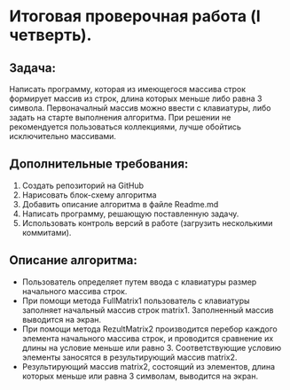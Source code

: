 # Итоговая проверочная работа (I четверть).
## Задача:
Написать программу, которая из имеющегося массива строк формирует массив из строк, длина которых меньше либо равна 3 символа. Первоначалный массив можно ввести с клавиатуры, либо задать на старте выполнения алгоритма. При решении не рекомендуется пользоваться коллекциями, лучше обойтись исключительно массивами.
## Дополнительные требования:
1. Создать репозиторий на GitHub
2. Нарисовать блок-схему алгоритма
3. Добавить описание алгоритма в файле Readme.md
4. Написать программу, решающую поставленную задачу.
5. Использовать контроль версий в работе (загрузить несколькими коммитами).
## Описание алгоритма:
* Пользователь определяет путем ввода с клавиатуры размер начального массива строк.
* При помощи метода FullMatrix1 пользователь с клавиатуры заполняет начальный массив строк matrix1.
Заполненный массив выводится на экран.
* При помощи метода RezultMatrix2 производится перебор каждого элемента начального массива строк, и проводится сравнение их длины на условие меньше или равно 3. Соответствующие условию элементы заносятся в результирующий массив matrix2.
* Результирующий массив matrix2, состоящий из элементов, длина которых меньше или равна 3 символам, выводится на экран.